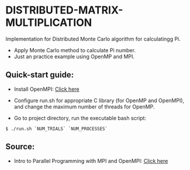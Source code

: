 # DISTRIBUTED-MATRIX-MULTIPLICATION
Implementation for Distributed Monte Carlo algorithm for calculatingg Pi.
- Apply Monte Carlo method to calculate Pi number.
- Just an practice example using OpenMP and MPI.

## Quick-start guide:

- Install OpenMPI: [Click here](https://www.open-mpi.org/software/ompi/v4.1/)

- Configure run.sh for appropriate C library (for OpenMP and OpenMPI), and change the maximum number of threads for OpenMP.

- Go to project directory, run the executable bash script:

```
$ ./run.sh `NUM_TRIALS` `NUM_PROCESSES`
```

## Source:
- Intro to Parallel Programming with MPI and OpenMPI: [Click here](https://princetonuniversity.github.io/PUbootcamp/sessions/parallel-programming/Intro_PP_bootcamp_2018.pdf)
